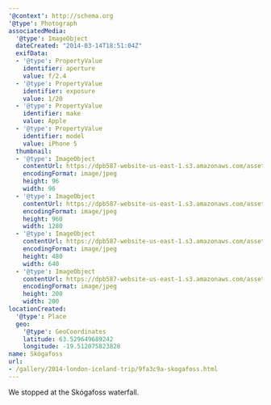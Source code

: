 ```yaml
---
'@context': http://schema.org
'@type': Photograph
associatedMedia:
  '@type': ImageObject
  dateCreated: "2014-03-14T18:51:04Z"
  exifData:
  - '@type': PropertyValue
    identifier: aperture
    value: f/2.4
  - '@type': PropertyValue
    identifier: exposure
    value: 1/20
  - '@type': PropertyValue
    identifier: make
    value: Apple
  - '@type': PropertyValue
    identifier: model
    value: iPhone 5
  thumbnail:
  - '@type': ImageObject
    contentUrl: https://dpb587-website-us-east-1.s3.amazonaws.com/asset/gallery/2014-london-iceland-trip/9fa3c9a-skogafoss~96x96.jpg
    encodingFormat: image/jpeg
    height: 96
    width: 96
  - '@type': ImageObject
    contentUrl: https://dpb587-website-us-east-1.s3.amazonaws.com/asset/gallery/2014-london-iceland-trip/9fa3c9a-skogafoss~1280.jpg
    encodingFormat: image/jpeg
    height: 960
    width: 1280
  - '@type': ImageObject
    contentUrl: https://dpb587-website-us-east-1.s3.amazonaws.com/asset/gallery/2014-london-iceland-trip/9fa3c9a-skogafoss~640w.jpg
    encodingFormat: image/jpeg
    height: 480
    width: 640
  - '@type': ImageObject
    contentUrl: https://dpb587-website-us-east-1.s3.amazonaws.com/asset/gallery/2014-london-iceland-trip/9fa3c9a-skogafoss~200x200.jpg
    encodingFormat: image/jpeg
    height: 200
    width: 200
locationCreated:
  '@type': Place
  geo:
    '@type': GeoCoordinates
    latitude: 63.529649689242
    longitude: -19.512075823828
name: Skógafoss
url:
- /gallery/2014-london-iceland-trip/9fa3c9a-skogafoss.html
---
```


We stopped at the Skógafoss waterfall.

